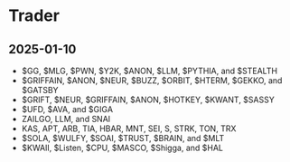 # Trader

## 2025-01-10

- $GG, $MLG, $PWN, $Y2K, $ANON, $LLM, $PYTHIA, and $STEALTH
- $GRIFFAIN, $ANON, $NEUR, $BUZZ, $ORBIT, $HTERM, $GEKKO, and $GATSBY
- $GRIFT, $NEUR, $GRIFFAIN, $ANON, $HOTKEY, $KWANT, $SASSY
- $UFD, $AVA, and $GIGA
- ZAILGO, LLM, and SNAI
- KAS, APT, ARB, TIA, HBAR, MNT, SEI, S, STRK, TON, TRX
- $SOLA, $WULFY, $SOAI, $TRUST, $BRAIN, and $MLT 
- $KWAII, $Listen, $CPU, $MASCO, $Shigga, and $HAL
 
